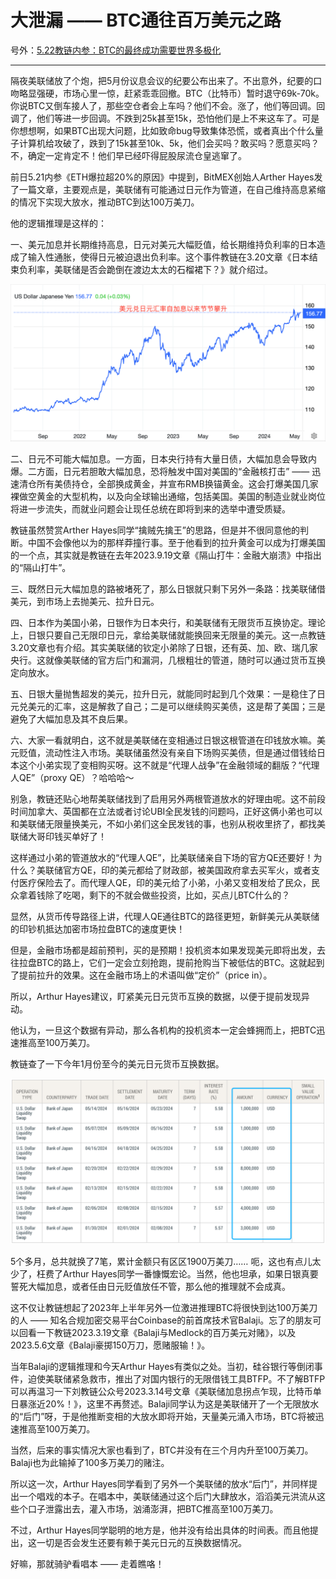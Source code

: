 # 大泄漏 —— BTC通往百万美元之路

号外：[5.22教链内参：BTC的最终成功需要世界多极化](http://rd.liujiaolian.com/i/20240522)

* * *

隔夜美联储放了个炮，把5月份议息会议的纪要公布出来了。不出意外，纪要的口吻略显强硬，市场心里一惊，赶紧乖乖回撤。BTC（比特币）暂时退守69k-70k。你说BTC又倒车接人了，那些空仓者会上车吗？他们不会。涨了，他们等回调。回调了，他们等进一步回调。不跌到25k甚至15k，恐怕他们是上不来这车了。可是你想想啊，如果BTC出现大问题，比如致命bug导致集体恐慌，或者真出个什么量子计算机给攻破了，跌到了15k甚至10k、5k，他们会买吗？敢买吗？愿意买吗？不，确定一定肯定不！他们早已经吓得屁股尿流仓皇逃窜了。

前日5.21内参《ETH爆拉超20%的原因》中提到，BitMEX创始人Arther Hayes发了一篇文章，主要观点是，美联储有可能通过日元作为管道，在自己维持高息紧缩的情况下实现大放水，推动BTC到达100万美刀。

他的逻辑推理是这样的：

一、美元加息并长期维持高息，日元对美元大幅贬值，给长期维持负利率的日本造成了输入性通胀，使得日元被迫退出负利率。这个事件教链在3.20文章《日本结束负利率，美联储是否会跪倒在渡边太太的石榴裙下？》就介绍过。

![](2024-05-23-A01.png)

二、日元不可能大幅加息。一方面，日本央行持有大量日债，大幅加息会导致内爆。二方面，日元若胆敢大幅加息，恐将触发中国对美国的“金融核打击” —— 迅速清仓所有美债持仓，全部换成黄金，并宣布RMB换锚黄金。这会打爆美国几家裸做空黄金的大型机构，以及向全球输出通缩，包括美国。美国的制造业就业岗位将进一步流失，而就业问题会让现任总统在即将到来的选举中遭受质疑。

教链虽然赞赏Arther Hayes同学“擒贼先擒王”的思路，但是并不很同意他的判断。中国不会像他以为的那样莽撞行事。至于他看到的拉升黄金可以成为打爆美国的一个点，其实就是教链在去年2023.9.19文章《隔山打牛：金融大崩溃》中指出的“隔山打牛”。

三、既然日元大幅加息的路被堵死了，那么日银就只剩下另外一条路：找美联储借美元，到市场上去抛美元、拉升日元。

四、日本作为美国小弟，日银作为日本央行，和美联储有无限货币互换协定。理论上，日银只要自己无限印日元，拿给美联储就能换回来无限量的美元。这一点教链3.20文章也有介绍。其实美联储的钦定小弟除了日银，还有英、加、欧、瑞几家央行。这就像美联储的官方后门和漏洞，几根粗壮的管道，随时可以通过货币互换定向放水。

五、日银大量抛售超发的美元，拉升日元，就能同时起到几个效果：一是稳住了日元兑美元的汇率，这是解救了自己；二是可以继续购买美债，这是帮了美国；三是避免了大幅加息及其不良后果。

六、大家一看就明白，这不就是美联储在变相通过日银这根管道在印钱放水嘛。美元贬值，流动性注入市场。美联储虽然没有亲自下场购买美债，但是通过借钱给日本这个小弟实现了变相购买呀。这不就是“代理人战争”在金融领域的翻版？“代理人QE”（proxy QE）？哈哈哈～

别急，教链还贴心地帮美联储找到了启用另外两根管道放水的好理由呢。这不前段时间加拿大、英国都在立法或者讨论UBI全民发钱的问题吗，正好这俩小弟也可以和美联储无限量换美元，不如小弟们这全民发钱的事，也别从税收里挤了，都找美联储大哥印钱买单好了！

这样通过小弟的管道放水的“代理人QE”，比美联储亲自下场的官方QE还要好！为什么？美联储官方QE，印的美元都给了财政部，被美国政府拿去买军火，或者支付医疗保险去了。而代理人QE，印的美元给了小弟，小弟又变相发给了民众，民众拿着钱除了吃喝，剩下的不就会做些投资，比如，买点儿BTC什么的？

显然，从货币传导路径上讲，代理人QE通往BTC的路径更短，新鲜美元从美联储的印钞机抵达加密市场拉盘BTC的速度更快！

但是，金融市场都是超前预判，买的是预期！投机资本如果发现美元即将出发，去往拉盘BTC的路上，它们一定会立刻抢跑，提前抢购当下被低估的BTC。这就起到了提前拉升的效果。这在金融市场上的术语叫做“定价”（price in）。

所以，Arthur Hayes建议，盯紧美元日元货币互换的数据，以便于提前发现异动。

他认为，一旦这个数据有异动，那么各机构的投机资本一定会蜂拥而上，把BTC迅速推高至100万美刀。

教链查了一下今年1月份至今的美元日元货币互换数据。

![](2024-05-23-A02.png)

5个多月，总共就换了7笔，累计金额只有区区1900万美刀…… 呃，这也有点儿太少了，枉费了Arthur Hayes同学一番慷慨宏论。当然，他也坦承，如果日银真要誓死大幅加息，或者任由日元贬值放任不管，那么他的推理就不会成真。

这不仅让教链想起了2023年上半年另外一位激进推理BTC将很快到达100万美刀的人 —— 知名合规加密交易平台Coinbase的前首席技术官Balaji。忘了的朋友可以回看一下教链2023.3.19文章《Balaji与Medlock的百万美元对赌》，以及2023.5.6文章《Balaji豪掷150万刀，愿赌服输！》。

当年Balaji的逻辑推理和今天Arthur Hayes有类似之处。当初，硅谷银行等倒闭事件，迫使美联储紧急救市，推出了对国内银行的无限借钱工具BTFP。不了解BTFP可以再温习一下刘教链公众号2023.3.14号文章《美联储加息拐点乍现，比特币单日暴涨近20%！》，这里不再赘述。Balaji同学认为这是美联储开了一个无限放水的“后门”呀，于是他推断变相的大放水即将开始，天量美元涌入市场，BTC将被迅速推高至100万美刀。

当然，后来的事实情况大家也看到了，BTC并没有在三个月内升至100万美刀。Balaji也为此输掉了100多万美刀的赌注。

所以这一次，Arthur Hayes同学看到了另外一个美联储的放水“后门”，并同样提出一个唱戏的本子。在唱本中，美联储通过这个后门大肆放水，滔滔美元洪流从这些个口子泄露出去，灌入市场，汹涌澎湃，把BTC推高至100万美刀。

不过，Arthur Hayes同学聪明的地方是，他并没有给出具体的时间表。而且他提出，这一切是否会发生还要有赖于美元日元的互换数据情况。

好嘛，那就骑驴看唱本 —— 走着瞧咯！
